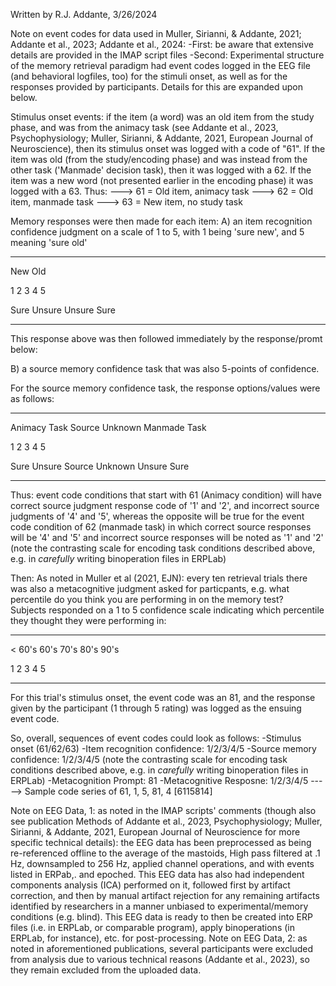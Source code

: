 Written by R.J. Addante, 3/26/2024

Note on event codes for data used in Muller, Sirianni, & Addante, 2021; Addante et al., 2023; Addante et al., 2024: 
-First: be aware that extensive details are provided in the IMAP script files
-Second: Experimental structure of the memory retrieval paradigm had event codes logged in the EEG file (and behavioral logfiles, too) for the stimuli onset, as well as for the responses provided by participants. Details for this are expanded upon below.

Stimulus onset events: if the item (a word) was an old item from the study phase, and was from the animacy task (see Addante et al., 2023, Psychophysiology; Muller, Sirianni, & Addante, 2021, European Journal of Neuroscience), then its stimulus onset was logged with a code of "61". If the item was old (from the study/encoding phase) and was instead from the other task ('Manmade' decision task), then it was logged with a 62. If the item was a new word (not presented earlier in the encoding phase) it was logged with a 63. Thus:
---> 61 = Old item, animacy task
---> 62 = Old item, manmade task
---> 63 = New item, no study task

Memory responses were then made for each item: 
A) an item recognition confidence judgment on a scale of 1 to 5, with 1 being 'sure new', and 5 meaning 'sure old'
_________________________________________________________________
New                                                 Old

1        2                3                4         5

Sure    Unsure                            Unsure    Sure
_________________________________________________________________

This response above was then followed immediately by the response/promt below:

B) a source memory confidence task that was also 5-points of confidence. 

For the source memory confidence task, the response options/values were as follows: 
_________________________________________________________________
Animacy Task        Source Unknown        Manmade Task

1        2                3                4         5

Sure    Unsure      Source Unknown        Unsure    Sure
_________________________________________________________________

Thus: event code conditions that start with 61 (Animacy condition) will have correct source judgment response code of '1' and '2', and incorrect source judgments of '4' and '5', whereas the opposite will be true for the event code condition of 62 (manmade task) in which correct source responses will be '4' and '5' and incorrect source responses will be noted as '1' and '2'
(note the contrasting scale for encoding task conditions described above, e.g. in *carefully* writing binoperation files in ERPLab)

Then: 
As noted in Muller et al (2021, EJN): every ten retrieval trials there was also a metacognitive judgment asked for particpants, e.g. what percentile do you think you are performing in on the  memory test?  
Subjects responded on a 1 to 5 confidence scale indicating which percentile they thought they were performing in:
_________________________________________________________________
< 60's    60's     70's        80's      90's

1          2        3           4         5
_________________________________________________________________
For this trial's stimulus onset, the event code was an 81, and the response given by the participant (1 through 5 rating) was logged as the ensuing event code. 

So, overall, sequences of event codes could look as follows:
-Stimulus onset (61/62/63)
-Item recognition confidence: 1/2/3/4/5
-Source memory confidence: 1/2/3/4/5 (note the contrasting scale for encoding task conditions described above, e.g. in *carefully* writing binoperation files in ERPLab)
-Metacognition Prompt: 81
-Metacognitive Resposne: 1/2/3/4/5
-----> Sample code series of 61, 1, 5, 81, 4 [6115814]

Note on EEG Data, 1: as noted in the IMAP scripts' comments (though also see publication Methods of Addante et al., 2023, Psychophysiology; Muller, Sirianni, & Addante, 2021, European Journal of Neuroscience for more specific technical details): the EEG data has been preprocessed as being re-referenced offline to the average of the mastoids, High pass filtered at .1 Hz, downsampled to 256 Hz, applied channel operations, and with events listed in ERPab,. and epoched. This EEG data has also had independent components analysis (ICA) performed on it, followed first by artifact correction, and then by manual artifact rejection for any remaining artifacts identified by researchers in a manner unbiased to experimental/memory conditions (e.g. blind). This EEG data is ready to then be created into ERP files (i.e. in ERPLab, or comparable program), apply binoperations (in ERPLab, for instance), etc. for post-processing. 
Note on EEG Data, 2: as noted in aforementioned publications, several participants were excluded from analysis due to various technical reasons (Addante et al., 2023), so they remain excluded from the uploaded data.
